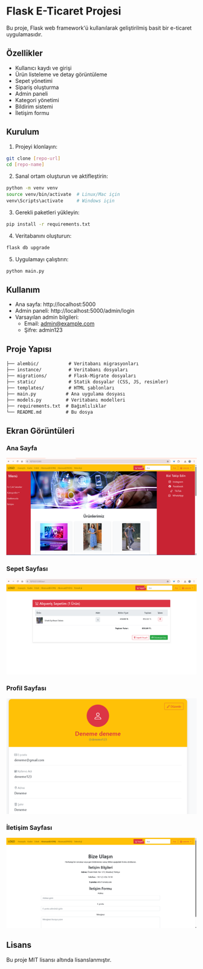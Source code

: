 # Flask E-Ticaret Projesi

Bu proje, Flask web framework'ü kullanılarak geliştirilmiş basit bir e-ticaret uygulamasıdır.

## Özellikler

- Kullanıcı kaydı ve girişi
- Ürün listeleme ve detay görüntüleme
- Sepet yönetimi
- Sipariş oluşturma
- Admin paneli
- Kategori yönetimi
- Bildirim sistemi
- İletişim formu

## Kurulum

1. Projeyi klonlayın:
```bash
git clone [repo-url]
cd [repo-name]
```

2. Sanal ortam oluşturun ve aktifleştirin:
```bash
python -m venv venv
source venv/bin/activate  # Linux/Mac için
venv\Scripts\activate     # Windows için
```

3. Gerekli paketleri yükleyin:
```bash
pip install -r requirements.txt
```

4. Veritabanını oluşturun:
```bash
flask db upgrade
```

5. Uygulamayı çalıştırın:
```bash
python main.py
```

## Kullanım

- Ana sayfa: http://localhost:5000
- Admin paneli: http://localhost:5000/admin/login
- Varsayılan admin bilgileri:
  - Email: admin@example.com
  - Şifre: admin123

## Proje Yapısı

```
├── alembic/           # Veritabanı migrasyonları
├── instance/          # Veritabanı dosyaları
├── migrations/        # Flask-Migrate dosyaları
├── static/            # Statik dosyalar (CSS, JS, resimler)
├── templates/         # HTML şablonları
├── main.py           # Ana uygulama dosyası
├── models.py         # Veritabanı modelleri
├── requirements.txt  # Bağımlılıklar
└── README.md         # Bu dosya
```


## Ekran Görüntüleri

### Ana Sayfa
![Ana Sayfa](static/images/HomePage.png)

### Sepet Sayfası
![Sepet](static/images/CartPage.png)

### Profil Sayfası
![Profil](static/images/ProfilePage.png)

### İletişim Sayfası
![İletişim](static/images/ContactPage.png)
## Lisans

Bu proje MIT lisansı altında lisanslanmıştır. 